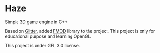 # Haze
Simple 3D game engine in C++

Based on [Glitter](https://github.com/Polytonic/Glitter), added [FMOD](https://www.fmod.com/) library to the project.
This project is only for educational purpose and learning OpenGL.

This project is under GPL 3.0 license.
